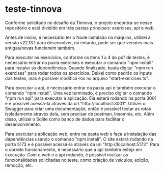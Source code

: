 # teste-tinnova

Conforme solicitado no desafio da Tinnova, o projeto encontra-se nesse repositório e está dividido em três pastas principais: exercises, api e web.

Antes de iniciar, é necessário ter o Node instalado na máquina, utilizei a versão v22.13.1 para desenvolver, no entanto, pode ser que versões mais antigas/novas funcionem também.

Para executar os exercicios, conforme os itens 1 a 4 do pdf de testes, é necessário entrar na pasta exercises e executar o comando "npm install" para instalar as dependências.
Quando finalizado, basta digitar "npm run exercises" para rodar todos os exercícios. Deixei como padrão os inputs dos testes, mas é possível modificá-los no arquivo "start-exercises.ts".

Para executar a api, é necessário entrar na pasta api e também executar o comando "npm install". Uma vez terminado, é preciso digitar o comando "npm run api" para executar a aplicação. Ela estará rodando na porta 3001 e é possível acessá-la através da url "http://localhost:3001". Utilizei o Swagger para criar uma documentação, então é possível testar as rotas isoladamente através dela, sem precisar de postman, insomnia, etc. Além disso, utilizei o Sqlite como banco de dados para facilitar o desenvolvimento.

Para executar a aplicação web, entre na pasta web e faça a instalação das dependências usando o comando "npm install". O site estará rodando na porta 5173 e é possível acessá-la através da url "http://localhost:5173". Para o correto funcionamento, é necessário que a api também esteja em execução.
Com o web e a api rodando, é possível realizar as funcionalidades solicitadas no teste, como criação de veículos, edição, remoção, etc.

